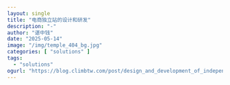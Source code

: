 ```yaml
---
layout: single
title: "电商独立站的设计和研发"
description: "-"
author: "谌中钱"
date: "2025-05-14"
image: "/img/temple_404_bg.jpg"
categories: [ "solutions" ]
tags:
  - "solutions"
ogurl: "https://blog.climbtw.com/post/design_and_development_of_independent_station/"
---
```


<br />
<br />

<!-- @import "[TOC]" {cmd="toc" depthFrom=1 depthTo=6} -->

<!-- code_chunk_output -->

<!-- /code_chunk_output -->
